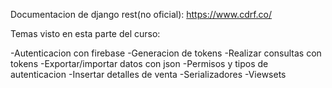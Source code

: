 Documentacion de django rest(no oficial):
https://www.cdrf.co/

Temas visto en esta parte del curso:

-Autenticacion con firebase
-Generacion de tokens
-Realizar consultas con tokens
-Exportar/importar datos con json
-Permisos y tipos de autenticacion
-Insertar detalles de venta
-Serializadores
-Viewsets